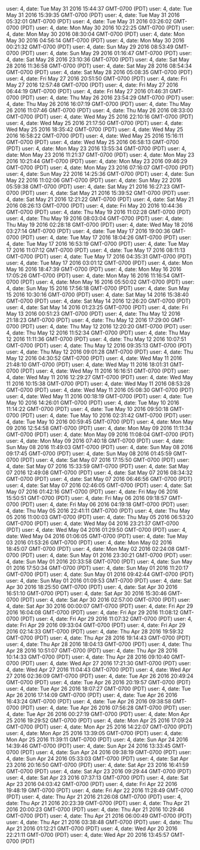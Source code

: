 user: 4, date: Tue May 31 2016 15:44:37 GMT-0700 (PDT)
user: 4, date: Tue May 31 2016 15:39:35 GMT-0700 (PDT)
user: 4, date: Tue May 31 2016 05:32:01 GMT-0700 (PDT)
user: 4, date: Tue May 31 2016 03:26:02 GMT-0700 (PDT)
user: 4, date: Mon May 30 2016 10:22:25 GMT-0700 (PDT)
user: 4, date: Mon May 30 2016 08:30:04 GMT-0700 (PDT)
user: 4, date: Mon May 30 2016 04:56:14 GMT-0700 (PDT)
user: 4, date: Mon May 30 2016 00:21:32 GMT-0700 (PDT)
user: 4, date: Sun May 29 2016 08:53:49 GMT-0700 (PDT)
user: 4, date: Sun May 29 2016 01:16:47 GMT-0700 (PDT)
user: 4, date: Sat May 28 2016 23:10:36 GMT-0700 (PDT)
user: 4, date: Sat May 28 2016 11:36:58 GMT-0700 (PDT)
user: 4, date: Sat May 28 2016 08:54:34 GMT-0700 (PDT)
user: 4, date: Sat May 28 2016 05:08:35 GMT-0700 (PDT)
user: 4, date: Fri May 27 2016 20:51:50 GMT-0700 (PDT)
user: 4, date: Fri May 27 2016 12:57:48 GMT-0700 (PDT)
user: 4, date: Fri May 27 2016 06:44:19 GMT-0700 (PDT)
user: 4, date: Fri May 27 2016 01:46:31 GMT-0700 (PDT)
user: 4, date: Thu May 26 2016 23:54:29 GMT-0700 (PDT)
user: 4, date: Thu May 26 2016 16:07:19 GMT-0700 (PDT)
user: 4, date: Thu May 26 2016 11:07:46 GMT-0700 (PDT)
user: 4, date: Thu May 26 2016 08:33:00 GMT-0700 (PDT)
user: 4, date: Wed May 25 2016 22:10:16 GMT-0700 (PDT)
user: 4, date: Wed May 25 2016 21:17:50 GMT-0700 (PDT)
user: 4, date: Wed May 25 2016 18:35:42 GMT-0700 (PDT)
user: 4, date: Wed May 25 2016 16:58:22 GMT-0700 (PDT)
user: 4, date: Wed May 25 2016 15:16:11 GMT-0700 (PDT)
user: 4, date: Wed May 25 2016 06:58:13 GMT-0700 (PDT)
user: 4, date: Mon May 23 2016 13:55:34 GMT-0700 (PDT)
user: 4, date: Mon May 23 2016 11:21:37 GMT-0700 (PDT)
user: 4, date: Mon May 23 2016 10:21:44 GMT-0700 (PDT)
user: 4, date: Mon May 23 2016 09:46:29 GMT-0700 (PDT)
user: 4, date: Mon May 23 2016 07:16:07 GMT-0700 (PDT)
user: 4, date: Sun May 22 2016 14:25:36 GMT-0700 (PDT)
user: 4, date: Sun May 22 2016 11:02:06 GMT-0700 (PDT)
user: 4, date: Sun May 22 2016 05:59:38 GMT-0700 (PDT)
user: 4, date: Sat May 21 2016 16:27:23 GMT-0700 (PDT)
user: 4, date: Sat May 21 2016 15:39:52 GMT-0700 (PDT)
user: 4, date: Sat May 21 2016 12:21:22 GMT-0700 (PDT)
user: 4, date: Sat May 21 2016 08:26:13 GMT-0700 (PDT)
user: 4, date: Fri May 20 2016 10:44:36 GMT-0700 (PDT)
user: 4, date: Thu May 19 2016 11:02:28 GMT-0700 (PDT)
user: 4, date: Thu May 19 2016 08:03:04 GMT-0700 (PDT)
user: 4, date: Thu May 19 2016 02:28:18 GMT-0700 (PDT)
user: 4, date: Wed May 18 2016 03:27:14 GMT-0700 (PDT)
user: 4, date: Tue May 17 2016 19:00:36 GMT-0700 (PDT)
user: 4, date: Tue May 17 2016 18:04:26 GMT-0700 (PDT)
user: 4, date: Tue May 17 2016 16:53:19 GMT-0700 (PDT)
user: 4, date: Tue May 17 2016 11:07:12 GMT-0700 (PDT)
user: 4, date: Tue May 17 2016 08:11:13 GMT-0700 (PDT)
user: 4, date: Tue May 17 2016 04:35:31 GMT-0700 (PDT)
user: 4, date: Tue May 17 2016 03:01:12 GMT-0700 (PDT)
user: 4, date: Mon May 16 2016 18:47:39 GMT-0700 (PDT)
user: 4, date: Mon May 16 2016 17:05:26 GMT-0700 (PDT)
user: 4, date: Mon May 16 2016 11:16:54 GMT-0700 (PDT)
user: 4, date: Mon May 16 2016 05:50:02 GMT-0700 (PDT)
user: 4, date: Sun May 15 2016 17:56:18 GMT-0700 (PDT)
user: 4, date: Sun May 15 2016 10:30:16 GMT-0700 (PDT)
user: 4, date: Sat May 14 2016 15:38:40 GMT-0700 (PDT)
user: 4, date: Sat May 14 2016 12:26:20 GMT-0700 (PDT)
user: 4, date: Sat May 14 2016 01:23:25 GMT-0700 (PDT)
user: 4, date: Fri May 13 2016 00:51:23 GMT-0700 (PDT)
user: 4, date: Thu May 12 2016 21:18:23 GMT-0700 (PDT)
user: 4, date: Thu May 12 2016 17:29:00 GMT-0700 (PDT)
user: 4, date: Thu May 12 2016 12:20:20 GMT-0700 (PDT)
user: 4, date: Thu May 12 2016 11:52:34 GMT-0700 (PDT)
user: 4, date: Thu May 12 2016 11:11:36 GMT-0700 (PDT)
user: 4, date: Thu May 12 2016 10:07:51 GMT-0700 (PDT)
user: 4, date: Thu May 12 2016 09:35:13 GMT-0700 (PDT)
user: 4, date: Thu May 12 2016 09:01:28 GMT-0700 (PDT)
user: 4, date: Thu May 12 2016 04:30:52 GMT-0700 (PDT)
user: 4, date: Wed May 11 2016 21:48:10 GMT-0700 (PDT)
user: 4, date: Wed May 11 2016 18:01:31 GMT-0700 (PDT)
user: 4, date: Wed May 11 2016 16:16:51 GMT-0700 (PDT)
user: 4, date: Wed May 11 2016 12:29:27 GMT-0700 (PDT)
user: 4, date: Wed May 11 2016 10:15:38 GMT-0700 (PDT)
user: 4, date: Wed May 11 2016 08:53:28 GMT-0700 (PDT)
user: 4, date: Wed May 11 2016 05:08:30 GMT-0700 (PDT)
user: 4, date: Wed May 11 2016 00:18:19 GMT-0700 (PDT)
user: 4, date: Tue May 10 2016 14:26:01 GMT-0700 (PDT)
user: 4, date: Tue May 10 2016 11:14:22 GMT-0700 (PDT)
user: 4, date: Tue May 10 2016 09:50:18 GMT-0700 (PDT)
user: 4, date: Tue May 10 2016 02:31:42 GMT-0700 (PDT)
user: 4, date: Tue May 10 2016 00:59:45 GMT-0700 (PDT)
user: 4, date: Mon May 09 2016 12:54:58 GMT-0700 (PDT)
user: 4, date: Mon May 09 2016 11:11:34 GMT-0700 (PDT)
user: 4, date: Mon May 09 2016 11:08:04 GMT-0700 (PDT)
user: 4, date: Mon May 09 2016 07:40:18 GMT-0700 (PDT)
user: 4, date: Sun May 08 2016 11:49:03 GMT-0700 (PDT)
user: 4, date: Sun May 08 2016 09:17:45 GMT-0700 (PDT)
user: 4, date: Sun May 08 2016 01:45:59 GMT-0700 (PDT)
user: 4, date: Sat May 07 2016 17:15:50 GMT-0700 (PDT)
user: 4, date: Sat May 07 2016 15:33:59 GMT-0700 (PDT)
user: 4, date: Sat May 07 2016 12:49:08 GMT-0700 (PDT)
user: 4, date: Sat May 07 2016 08:34:32 GMT-0700 (PDT)
user: 4, date: Sat May 07 2016 06:46:56 GMT-0700 (PDT)
user: 4, date: Sat May 07 2016 02:46:05 GMT-0700 (PDT)
user: 4, date: Sat May 07 2016 01:42:16 GMT-0700 (PDT)
user: 4, date: Fri May 06 2016 15:50:51 GMT-0700 (PDT)
user: 4, date: Fri May 06 2016 09:18:57 GMT-0700 (PDT)
user: 4, date: Fri May 06 2016 04:19:18 GMT-0700 (PDT)
user: 4, date: Thu May 05 2016 22:41:11 GMT-0700 (PDT)
user: 4, date: Thu May 05 2016 11:00:03 GMT-0700 (PDT)
user: 4, date: Thu May 05 2016 06:53:20 GMT-0700 (PDT)
user: 4, date: Wed May 04 2016 23:21:37 GMT-0700 (PDT)
user: 4, date: Wed May 04 2016 01:29:50 GMT-0700 (PDT)
user: 4, date: Wed May 04 2016 01:06:05 GMT-0700 (PDT)
user: 4, date: Tue May 03 2016 01:53:26 GMT-0700 (PDT)
user: 4, date: Mon May 02 2016 18:45:07 GMT-0700 (PDT)
user: 4, date: Mon May 02 2016 02:24:08 GMT-0700 (PDT)
user: 4, date: Sun May 01 2016 23:30:21 GMT-0700 (PDT)
user: 4, date: Sun May 01 2016 20:33:58 GMT-0700 (PDT)
user: 4, date: Sun May 01 2016 17:50:34 GMT-0700 (PDT)
user: 4, date: Sun May 01 2016 11:20:17 GMT-0700 (PDT)
user: 4, date: Sun May 01 2016 09:42:44 GMT-0700 (PDT)
user: 4, date: Sun May 01 2016 01:09:53 GMT-0700 (PDT)
user: 4, date: Sat Apr 30 2016 18:25:50 GMT-0700 (PDT)
user: 4, date: Sat Apr 30 2016 16:51:10 GMT-0700 (PDT)
user: 4, date: Sat Apr 30 2016 15:30:46 GMT-0700 (PDT)
user: 4, date: Sat Apr 30 2016 02:57:00 GMT-0700 (PDT)
user: 4, date: Sat Apr 30 2016 00:00:07 GMT-0700 (PDT)
user: 4, date: Fri Apr 29 2016 16:04:08 GMT-0700 (PDT)
user: 4, date: Fri Apr 29 2016 11:08:12 GMT-0700 (PDT)
user: 4, date: Fri Apr 29 2016 11:07:32 GMT-0700 (PDT)
user: 4, date: Fri Apr 29 2016 09:33:04 GMT-0700 (PDT)
user: 4, date: Fri Apr 29 2016 02:14:33 GMT-0700 (PDT)
user: 4, date: Thu Apr 28 2016 19:59:32 GMT-0700 (PDT)
user: 4, date: Thu Apr 28 2016 19:14:43 GMT-0700 (PDT)
user: 4, date: Thu Apr 28 2016 18:04:13 GMT-0700 (PDT)
user: 4, date: Thu Apr 28 2016 10:51:07 GMT-0700 (PDT)
user: 4, date: Thu Apr 28 2016 10:14:33 GMT-0700 (PDT)
user: 4, date: Thu Apr 28 2016 09:10:40 GMT-0700 (PDT)
user: 4, date: Wed Apr 27 2016 17:21:30 GMT-0700 (PDT)
user: 4, date: Wed Apr 27 2016 11:04:43 GMT-0700 (PDT)
user: 4, date: Wed Apr 27 2016 02:36:09 GMT-0700 (PDT)
user: 4, date: Tue Apr 26 2016 20:49:24 GMT-0700 (PDT)
user: 4, date: Tue Apr 26 2016 20:19:57 GMT-0700 (PDT)
user: 4, date: Tue Apr 26 2016 18:07:27 GMT-0700 (PDT)
user: 4, date: Tue Apr 26 2016 17:14:09 GMT-0700 (PDT)
user: 4, date: Tue Apr 26 2016 16:43:24 GMT-0700 (PDT)
user: 4, date: Tue Apr 26 2016 09:38:58 GMT-0700 (PDT)
user: 4, date: Tue Apr 26 2016 07:56:28 GMT-0700 (PDT)
user: 4, date: Tue Apr 26 2016 00:27:19 GMT-0700 (PDT)
user: 4, date: Mon Apr 25 2016 19:29:52 GMT-0700 (PDT)
user: 4, date: Mon Apr 25 2016 17:09:24 GMT-0700 (PDT)
user: 4, date: Mon Apr 25 2016 14:22:07 GMT-0700 (PDT)
user: 4, date: Mon Apr 25 2016 13:39:05 GMT-0700 (PDT)
user: 4, date: Mon Apr 25 2016 11:39:11 GMT-0700 (PDT)
user: 4, date: Sun Apr 24 2016 14:39:46 GMT-0700 (PDT)
user: 4, date: Sun Apr 24 2016 13:33:45 GMT-0700 (PDT)
user: 4, date: Sun Apr 24 2016 09:38:19 GMT-0700 (PDT)
user: 4, date: Sun Apr 24 2016 05:33:03 GMT-0700 (PDT)
user: 4, date: Sat Apr 23 2016 20:16:50 GMT-0700 (PDT)
user: 4, date: Sat Apr 23 2016 16:41:59 GMT-0700 (PDT)
user: 4, date: Sat Apr 23 2016 09:29:44 GMT-0700 (PDT)
user: 4, date: Sat Apr 23 2016 07:37:13 GMT-0700 (PDT)
user: 4, date: Sat Apr 23 2016 04:03:42 GMT-0700 (PDT)
user: 4, date: Fri Apr 22 2016 19:48:19 GMT-0700 (PDT)
user: 4, date: Fri Apr 22 2016 11:28:49 GMT-0700 (PDT)
user: 4, date: Thu Apr 21 2016 21:26:08 GMT-0700 (PDT)
user: 4, date: Thu Apr 21 2016 20:23:39 GMT-0700 (PDT)
user: 4, date: Thu Apr 21 2016 20:00:23 GMT-0700 (PDT)
user: 4, date: Thu Apr 21 2016 10:29:46 GMT-0700 (PDT)
user: 4, date: Thu Apr 21 2016 06:00:49 GMT-0700 (PDT)
user: 4, date: Thu Apr 21 2016 03:38:48 GMT-0700 (PDT)
user: 4, date: Thu Apr 21 2016 01:12:21 GMT-0700 (PDT)
user: 4, date: Wed Apr 20 2016 22:21:11 GMT-0700 (PDT)
user: 4, date: Wed Apr 20 2016 13:45:57 GMT-0700 (PDT)
